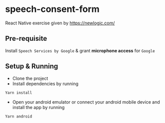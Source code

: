 # speech-consent-form
React Native exercise given by https://newlogic.com/

## Pre-requisite
Install `Speech Services by Google` & grant **microphone access** for `Google`

## Setup & Running
- Clone the project
- Install dependencies by running
```bash
Yarn install 
```
- Open your android emulator or connect your android mobile device and install the app by running
```bash
Yarn android
```
